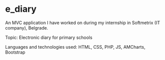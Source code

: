 # e_diary

An MVC application I have worked on during my internship in Softmetrix (IT company), Belgrade.

Topic: Electronic diary for primary schools

Languages and technologies used: HTML, CSS, PHP, JS, AMCharts, Bootstrap
